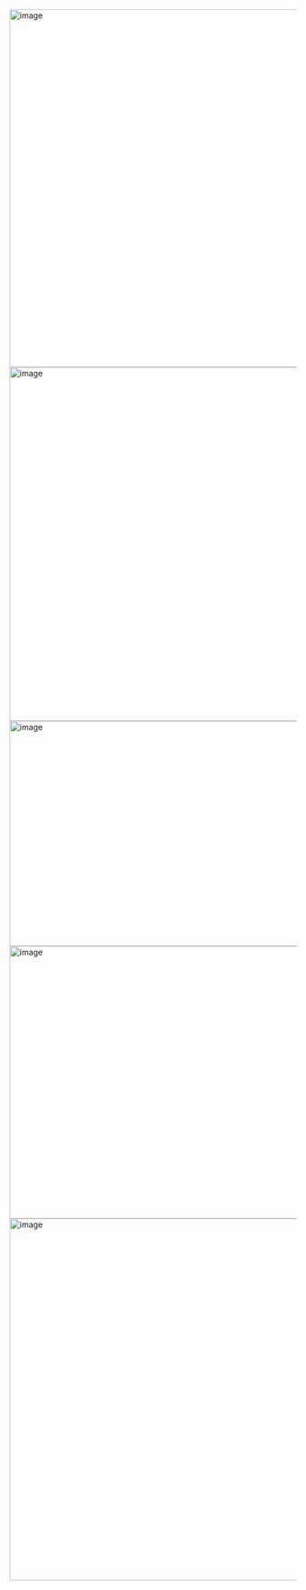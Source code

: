 <img width="1338" height="628" alt="image" src="https://github.com/user-attachments/assets/c8789d52-d248-41d2-841e-444cab2e2cc4" />

<img width="1316" height="621" alt="image" src="https://github.com/user-attachments/assets/b4024ad2-075e-424e-96f5-18fc4792a218" />

<img width="680" height="395" alt="image" src="https://github.com/user-attachments/assets/fed9c29c-9bd7-47c3-a3ad-49d70dd3007e" />

<img width="1005" height="478" alt="image" src="https://github.com/user-attachments/assets/b7fecdff-bff9-4ea7-af01-3ab1fe026574" />

<img width="1325" height="635" alt="image" src="https://github.com/user-attachments/assets/eb32d40f-2940-496e-83bc-46f453e3b5a8" />
